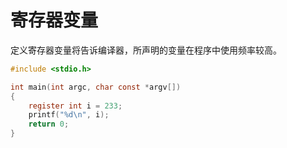# 寄存器变量

定义寄存器变量将告诉编译器，所声明的变量在程序中使用频率较高。

```c
#include <stdio.h>

int main(int argc, char const *argv[])
{
	register int i = 233;
	printf("%d\n", i);
    return 0;
}
```


